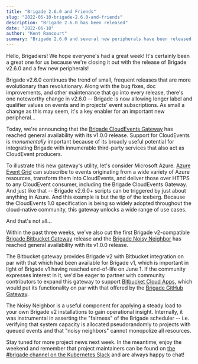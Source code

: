 ```yaml
---
title: "Brigade 2.6.0 and Friends"
slug: "2022-06-10-brigade-2.6.0-and-friends"
description: "Brigade 2.6.0 has been released"
date: "2022-06-10"
author: "Kent Rancourt"
summary: "Brigade 2.6.0 and several new peripherals have been released!"
---
```


Hello, Brigadiers! We hope everyone's had a great week! It's certainly been a
great one for us because we're closing it out with the release of Brigade v2.6.0
and a few new peripherals!

Brigade v2.6.0 continues the trend of small, frequent releases that are more
evolutionary than revolutionary. Along with the bug fixes, doc improvements, and
other maintenance that go into every release, there's one noteworthy change in
v2.6.0 -- Brigade is now allowing longer label and qualifier values on events
and in projects' event subscriptions. As small a change as this may seem, it's a
key enabler for an important new peripheral...

Today, we're announcing that the
[Brigade CloudEvents Gateway](https://github.com/brigadecore/brigade-cloudevents-gateway)
has reached general availability with its v1.0.0 release. Support for
CloudEvents is _monumentally_ important because of its broadly useful potential
for integrating Brigade with innumerable third-party services that also act as
CloudEvent producers.

To illustrate this new gateway's utility, let's consider Microsoft Azure.
[Azure Event Grid](https://docs.microsoft.com/en-us/azure/event-grid/overview)
can subscribe to events originating from a wide variety of Azure resources,
transform them into CloudEvents, and deliver those over HTTPS to any CloudEvent
consumer, including the Brigade CloudEvents Gateway. And just like that --
Brigade v2.6.0+ scripts can be triggered by just about anything in Azure. And
this example is but the tip of the iceberg. Because the CloudEvents 1.0
specification is being so widely adopted throughout the cloud-native community,
this gateway unlocks a wide range of use cases.

And that's not all...

Within the past three weeks, we've also cut the first Brigade v2-compatible
[Brigade Bitbucket Gateway](https://github.com/brigadecore/brigade-bitbucket-gateway)
release and the
[Brigade Noisy Neighbor](https://github.com/brigadecore/brigade-noisy-neighbor)
has reached general availability with its v1.0.0 release.

The Bitbucket gateway provides Brigade v2 with Bitbucket integration on par with
that which had been available for Brigade v1, which is important in light of
Brigade v1 having reached end-of-life on June 1. If the community expresses
interest in it, we'd be eager to partner with community contributors to expand
this gateway to support
[Bitbucket Cloud Apps](https://support.atlassian.com/bitbucket-cloud/docs/bitbucket-cloud-apps-overview/),
which would put its functionality on par with that offered by the
[Brigade GitHub Gateway](https://github.com/brigadecore/brigade-github-gateway).

The Noisy Neighbor is a useful component for applying a steady load to your own
Brigade v2 installations to gain operational insight. Internally, it was
instrumental in asserting the "fairness" of the Brigade scheduler -- i.e.
verifying that system capacity is allocated pseudorandomly to projects with
queued events and that "noisy neighbors" cannot monopolize all resources.

Stay tuned for more project news next week. In the meantime, enjoy the weekend
and remember that project maintainers can be found on
[the #brigade channel on the Kubernetes Slack](https://slack.brigade.sh)
and are always happy to chat!
